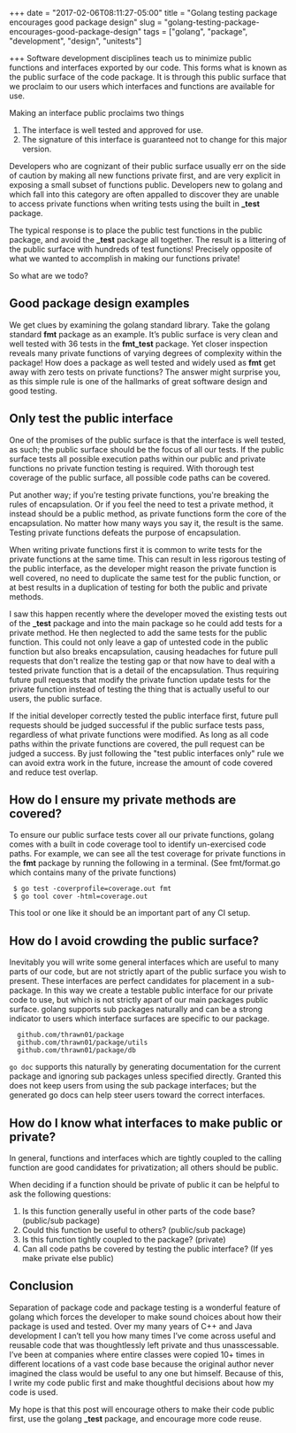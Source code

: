 +++
date = "2017-02-06T08:11:27-05:00"
title = "Golang testing package encourages good package design"
slug = "golang-testing-package-encourages-good-package-design"
tags = ["golang", "package", "development", "design", "unitests"]

+++
Software development disciplines teach us to minimize public functions and
interfaces exported by our code.  This forms what is known as the public
surface of the code package. It is through this public surface that we proclaim
to our users which interfaces and functions are available for use.

Making an interface public proclaims two things

  1. The interface is well tested and approved for use.
  2. The signature of this interface is guaranteed not to change for this major version.
<!--more-->

Developers who are cognizant of their public surface usually err on the side of
caution by making all new functions private first, and are very explicit in
exposing a small subset of functions public. Developers new to golang and which
fall into this category are often appalled to discover they are unable to
access private functions when writing tests using the built in **_test** package.

The typical response is to place the public test functions in the public package,
and avoid the **_test** package all together. The result is a littering of the
public surface with hundreds of test functions! Precisely opposite of what we
wanted to accomplish in making our functions private! 

So what are we todo?

## Good package design examples
We get clues by examining the golang standard library. Take the golang standard
**fmt** package as an example. It’s public surface is very clean and well tested
with 36 tests in the **fmt_test** package. Yet closer inspection reveals many
private functions of varying degrees of complexity within the package! How does
a package as well tested and widely used as **fmt** get away with zero tests on
private functions? The answer might surprise you, as this simple rule is one of
the hallmarks of great software design and good testing.

## Only test the public interface
One of the promises of the public surface is that the interface is well tested,
as such; the public surface should be the focus of all our tests. If the
public surface tests all possible execution paths within our public and private
functions no private function testing is required. With thorough test coverage of
the public surface, all possible code paths can be covered. 

Put another way; if you're testing private functions, you're breaking the
rules of encapsulation. Or if you feel the need to test a private method, it
instead should be a public method, as private functions form the core of the
encapsulation. No matter how many ways you say it, the result is the same.
Testing private functions defeats the purpose of encapsulation.

When writing private functions first it is common to write tests for the
private functions at the same time. This can result in less rigorous testing of
the public interface, as the developer might reason the private function is
well covered, no need to duplicate the same test for the public function, or at
best results in a duplication of testing for both the public and private
methods.

I saw this happen recently where the developer moved the existing tests out of
the **_test** package and into the main package so he could add tests for a
private method. He then neglected to add the same tests for the public
function. This could not only leave a gap of untested code in the public
function but also breaks encapsulation, causing headaches for future pull
requests that don't realize the testing gap or that now have to deal with a
tested private function that is a detail of the encapsulation.  Thus requiring
future pull requests that modify the private function update tests for the
private function instead of testing the thing that is actually useful to our
users, the public surface.

If the initial developer correctly tested the public interface first, future
pull requests should be judged successful if the public surface tests pass,
regardless of what private functions were modified. As long as all code paths
within the private functions are covered, the pull request can be judged a
success. By just following the "test public interfaces only" rule we can avoid
extra work in the future, increase the amount of code covered and reduce test
overlap. 

## How do I ensure my private methods are covered?
To ensure our public surface tests cover all our private functions, golang comes
with a built in code coverage tool to identify un-exercised code paths. For
example, we can see all the test coverage for private functions in the **fmt**
package by running the following in a terminal. (See fmt/format.go which
contains many of the private functions)

```
 $ go test -coverprofile=coverage.out fmt
 $ go tool cover -html=coverage.out
```

This tool or one like it should be an important part of any CI setup.

## How do I avoid crowding the public surface?
Inevitably you will write some general interfaces which are useful to many
parts of our code, but are not strictly apart of the public surface you
wish to present. These interfaces are perfect candidates for placement in a
sub-package. In this way we create a testable public interface for our private
code to use, but which is not strictly apart of our main packages public
surface. golang supports sub packages naturally and can be a strong indicator
to users which interface surfaces are specific to our package.

```
  github.com/thrawn01/package
  github.com/thrawn01/package/utils
  github.com/thrawn01/package/db
```

`go doc` supports this naturally by generating documentation for the current
package and ignoring sub packages unless specified directly. Granted this does
not keep users from using the sub package interfaces; but the generated go docs
can help steer users toward the correct interfaces. 

## How do I know what interfaces to make public or private?
In general, functions and interfaces which are tightly coupled to the calling
function are good candidates for privatization; all others should be public. 

When deciding if a function should be private of public it can be helpful to
ask the following questions:

  1. Is this function generally useful in other parts of the code base? (public/sub package)
  2. Could this function be useful to others? (public/sub package)
  3. Is this function tightly coupled to the package? (private)
  4. Can all code paths be covered by testing the public interface? (If yes make private else public)

## Conclusion
Separation of package code and package testing is a wonderful feature of golang
which forces the developer to make sound choices about how their package is
used and tested. Over my many years of C++ and Java development I can’t tell
you how many times I’ve come across useful and reusable code that was
thoughtlessly left private and thus unasscessable. I’ve been at companies where
entire classes were copied 10+ times in different locations of a vast code base
because the original author never imagined the class would be useful to any one
but himself. Because of this, I write my code public first and make thoughtful
decisions about how my code is used. 

My hope is that this post will encourage others to make their code public first,
use the golang **_test** package, and encourage more code reuse.

